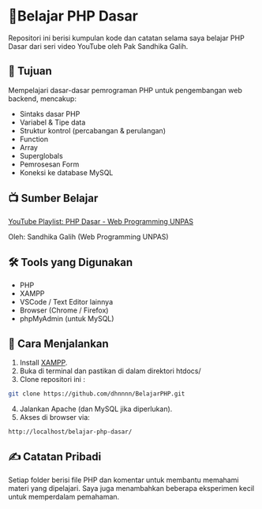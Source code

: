 # 📘Belajar PHP Dasar

Repositori ini berisi kumpulan kode dan catatan selama saya belajar PHP Dasar dari seri video YouTube oleh Pak Sandhika Galih.

## 🎯 Tujuan

Mempelajari dasar-dasar pemrograman PHP untuk pengembangan web backend, mencakup:

- Sintaks dasar PHP
- Variabel & Tipe data
- Struktur kontrol (percabangan & perulangan)
- Function
- Array
- Superglobals
- Pemrosesan Form
- Koneksi ke database MySQL

## 📺 Sumber Belajar

[YouTube Playlist: PHP Dasar - Web Programming UNPAS](https://www.youtube.com/watch?v=l1W2OwV5rgY&list=PLFIM0718LjIUqXfmEIBE3-uzERZPh3vp6&pp=0gcJCV8EOCosWNin)

Oleh: Sandhika Galih (Web Programming UNPAS)

## 🛠 Tools yang Digunakan

- PHP
- XAMPP
- VSCode / Text Editor lainnya
- Browser (Chrome / Firefox)
- phpMyAdmin (untuk MySQL)

## 🚀 Cara Menjalankan

1. Install [XAMPP](https://www.apachefriends.org/download.html).
2. Buka di terminal dan pastikan di dalam direktori htdocs/
3. Clone repositori ini : 
```bash
git clone https://github.com/dhnnnn/BelajarPHP.git
```
4. Jalankan Apache (dan MySQL jika diperlukan).
5. Akses di browser via:
```arduino
http://localhost/belajar-php-dasar/
```

## ✍ Catatan Pribadi

Setiap folder berisi file PHP dan komentar untuk membantu memahami materi yang dipelajari. Saya juga menambahkan beberapa eksperimen kecil untuk memperdalam pemahaman.
